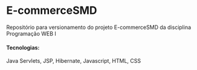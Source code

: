 # E-commerceSMD
<p> Repositório para versionamento do projeto E-commerceSMD da disciplina Programação WEB I </p>

#### Tecnologias:
<p>Java Servlets, JSP, Hibernate, Javascript, HTML, CSS</p>
